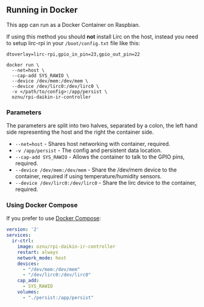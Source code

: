 ## Running in Docker

This app can run as a Docker Container on Raspbian.

If using this method you should **not** install Lirc on the host, instead you need to setup lirc-rpi in your ```/boot/config.txt``` file like this:

```
dtoverlay=lirc-rpi,gpio_in_pin=23,gpio_out_pin=22
```

```
docker run \
  --net=host \
  --cap-add SYS_RAWIO \
  --device /dev/mem:/dev/mem \
  --device /dev/lirc0:/dev/lirc0 \
  -v </path/to/config>:/app/persist \
  oznu/rpi-daikin-ir-controller
```

### Parameters

The parameters are split into two halves, separated by a colon, the left hand side representing the host and the right the container side.

* ```--net=host``` - Shares host networking with container, required.
* ```-v /app/persist``` - The config and persistent data location.
* ```--cap-add SYS_RAWIO``` - Allows the container to talk to the GPIO pins, required.
* ```--device /dev/mem:/dev/mem``` - Share the /dev/mem device to the container, required if using temperature/humidity sensors.
* ```--device /dev/lirc0:/dev/lirc0``` - Share the lirc device to the container, required.

### Using Docker Compose

If you prefer to use [Docker Compose](https://docs.docker.com/compose/):

```yaml
version: '2'
services:
  ir-ctrl:
    image: oznu/rpi-daikin-ir-controller
    restart: always
    network_mode: host
    devices:
      - "/dev/mem:/dev/mem"
      - "/dev/lirc0:/dev/lirc0"
    cap_add:
      - SYS_RAWIO
    volumes:
      - "./persist:/app/persist"
```
